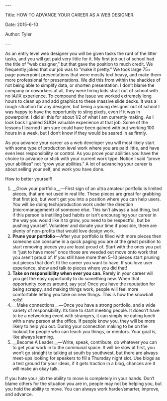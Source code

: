 \-\-\-

Title: HOW TO ADVANCE YOUR CAREER AS A WEB DESIGNER\.

Date: 2015\-6\-10

Author: Tyler

\-\-\-

As an entry level web designer you will be given tasks the runt of the litter tasks, and you will get paid very little for it\. My first job out of school had the title of “web designer,” but that gave the position to much credit\. We frequently joked that our job was to “make it pretty\.” We took large 75\+ page powerpoint presentations that were mostly text heavy, and make them more professional for presentations\. We did this from within the shackles of not being able to simplify data, or shorten presentation\. I don’t blame the company or coworkers at all, they were hiring kids strait out of school with no IA/IX experience\. To compound the issue we worked extremely long hours to clean up and add graphics to these massive slide decks\. It was a rough situation for any designer, but being a young designer out of school I was happy to have the opportunity to sling pixels, even if it was in powerpoint\. I did all this for about 1/2 of what I am currently making\. As I look back I gained SUCH valuable experience at that job\. Some of the lessons I learned I am sure could have been gained with out working 100 hours in a week, but I don’t know if they would be seared in as firmly\.

As you advance your career as a web developer you will most likely start with some type of production level work where you are paid little, and have even less responsibility or control\. As you prove your abilities you have the choice to advance or stick with your current work type\. Notice I said “prove your abilities” not “grow your abilities\.” A lot of advancing your career is about selling your self, and work you have done\.

How to better yourself\!

1. __Grow your portfolio __— First sign of an ultra amateur portfolio is limited pieces, that are not used in real life\. These pieces are great for grabbing that first job, but won’t get you into a position where you can help users\. You will be doing tech/production work under the direction \(micromanagement\) of someone else\. This isn’t always a bad thing, but if this person is instilling bad habits or isn’t encouraging your career in the way you would like it to grow, you need to be respectful, but be pushing yourself\. Volunteer and donate your time if possible, there are plenty of non\-profits that would love design work\.
2. __Prune your portfolio__ — After your portfolio is filled with more pieces then someone can consume in a quick paging you are at the great position to start removing pieces you are least proud of\. Start with the ones you put in “just to have more” once those are weeded out move onto work that you aren’t proud of\. If you still have more then 5–10 pieces start pruning out pieces that don’t fit the career you want to have\. If you love user experience, show and talk to pieces where you did that\!
3. __Take on responsibility when ever you can\.__ Rarely in your career will you get the easy opportunity to do something new\. When that opportunity comes around, say yes\! Once you have the reputation for being scrappy, and making things work, people will feel more comfortable letting you take on new things\. This is how the snowball rolls\!
4. __Make connections __— Once you have a strong portfolio, and a wide variety of responsibility\. Its time to start meeting people\. It doesn’t have to be a networking event with strangers, it can simply be eating lunch with a new person at the office\. If people know you, they will be more likely to help you out\. During your connection making to be on the lookout for people who can teach you things, or mentors\. Your goal is, like always learning\.
5. __Become A Leader __— Write, speak, contribute, do whatever you can to get your work in to the communal space\. It will be slow at first, you won’t go straight to talking at south by southwest, but there are always meet\-ups looking for speakers to fill a Thursday night slot\. Use blogs as a test ground for your ideas, if it gets traction in a blog, chances are it will make an okay talk\.

If you hate your job the ability to move is completely in your hands\. Don’t blame others for the situation you are in, people may not be helping you, but you hold the ability to move\. You can always work harder/smarter, improve, and advance\.

